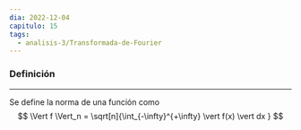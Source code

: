 ```yaml
---
dia: 2022-12-04
capitulo: 15
tags:
  - analisis-3/Transformada-de-Fourier
---
```

### Definición
---
Se define la norma de una función como $$ \Vert f \Vert_n = \sqrt[n]{\int_{-\infty}^{+\infty} \vert f(x) \vert dx  } $$